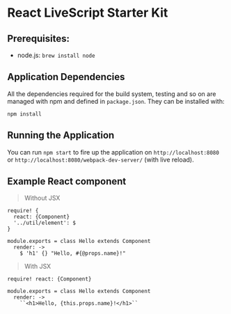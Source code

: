 React LiveScript Starter Kit
============================

## Prerequisites:

- node.js: `brew install node`

## Application Dependencies

All the dependencies required for the build system, testing and so on are managed with npm and defined in `package.json`.
They can be installed with:

```
npm install
```

## Running the Application

You can run `npm start` to fire up the application on `http://localhost:8080`
or `http://localhost:8080/webpack-dev-server/` (with live reload).

## Example React component

> Without JSX

```LiveScript
require! {
  react: {Component}
  '../util/element': $
}

module.exports = class Hello extends Component
  render: ->
    $ 'h1' {} "Hello, #{@props.name}!"
```

> With JSX

```LiveScript
require! react: {Component}

module.exports = class Hello extends Component
  render: ->
    ``<h1>Hello, {this.props.name}!</h1>``
```
